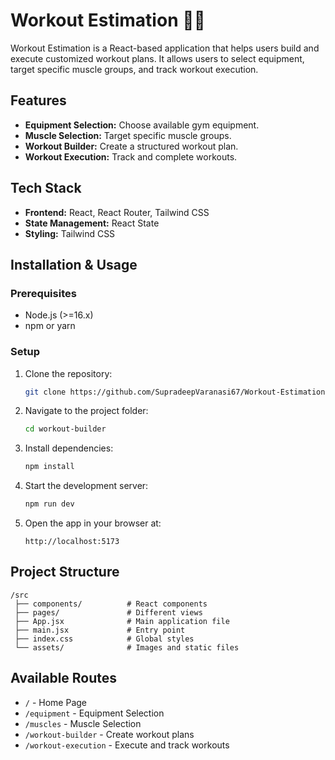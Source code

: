 # Workout Estimation 🏋️‍♂️

Workout Estimation is a React-based application that helps users build and execute customized workout plans. It allows users to select equipment, target specific muscle groups, and track workout execution.

## Features
- **Equipment Selection:** Choose available gym equipment.
- **Muscle Selection:** Target specific muscle groups.
- **Workout Builder:** Create a structured workout plan.
- **Workout Execution:** Track and complete workouts.

## Tech Stack
- **Frontend:** React, React Router, Tailwind CSS
- **State Management:** React State
- **Styling:** Tailwind CSS

## Installation & Usage
### Prerequisites
- Node.js (>=16.x)
- npm or yarn

### Setup
1. Clone the repository:
   ```sh
   git clone https://github.com/SupradeepVaranasi67/Workout-Estimation.git
   ```
2. Navigate to the project folder:
   ```sh
   cd workout-builder
   ```
3. Install dependencies:
   ```sh
   npm install
   ```
4. Start the development server:
   ```sh
   npm run dev
   ```
5. Open the app in your browser at:
   ```
   http://localhost:5173
   ```

## Project Structure
```
/src
 ├── components/          # React components
 ├── pages/               # Different views
 ├── App.jsx              # Main application file
 ├── main.jsx             # Entry point
 ├── index.css            # Global styles
 └── assets/              # Images and static files
```

## Available Routes
- `/` - Home Page
- `/equipment` - Equipment Selection
- `/muscles` - Muscle Selection
- `/workout-builder` - Create workout plans
- `/workout-execution` - Execute and track workouts

